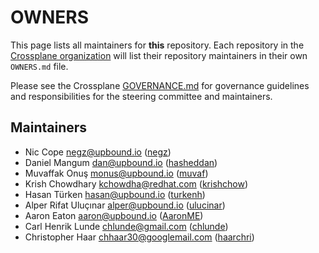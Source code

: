 # OWNERS

This page lists all maintainers for **this** repository. Each repository in the [Crossplane
organization](https://github.com/crossplane/) will list their repository maintainers in their own
`OWNERS.md` file.

Please see the Crossplane
[GOVERNANCE.md](https://github.com/crossplane/crossplane/blob/master/GOVERNANCE.md) for governance
guidelines and responsibilities for the steering committee and maintainers.

## Maintainers

* Nic Cope <negz@upbound.io> ([negz](https://github.com/negz))
* Daniel Mangum <dan@upbound.io> ([hasheddan](https://github.com/hasheddan))
* Muvaffak Onuş <monus@upbound.io> ([muvaf](https://github.com/muvaf))
* Krish Chowdhary <kchowdha@redhat.com> ([krishchow](https://github.com/krishchow))
* Hasan Türken <hasan@upbound.io> ([turkenh](https://github.com/turkenh))
* Alper Rifat Uluçınar <alper@upbound.io> ([ulucinar](https://github.com/ulucinar))
* Aaron Eaton <aaron@upbound.io>  ([AaronME](https://github.com/AaronME))
* Carl Henrik Lunde <chlunde@gmail.com> ([chlunde](https://github.com/chlunde))
* Christopher Haar <chhaar30@googlemail.com> ([haarchri](https://github.com/haarchri))
